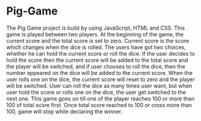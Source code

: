 # Pig-Game
The Pig Game project is build by using JavaScript, HTML and CSS.
This game is played between two players.
At the beginning of the game, the current score and the total score is set to zero. Current score is the score which changes when the dice is rolled.  The users have got two choices, whether he can hold the current score or roll the dice. If the user decides to hold the score then the current score will be added to the total score and the player will be switched, and if user chooses to roll the dice, then the number appeared on the dice will be added to the current score. When the user rolls one on the dice, the current score will reset to zero and the player will be switched. User can roll the dice as many times user want, but when user hold the score or rolls one on the dice, the user get switched to the next one. This game goes on till one of the player reaches 100 or more than 100 of total score first. Once total score reached to 100 or cross more than 100, game will stop while declaring the winner.
